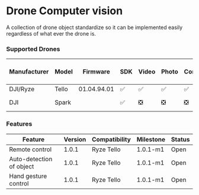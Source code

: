 # Drone Computer vision
A collection of drone object standardize so it can be implemented easily regardless of what ever the drone is.

### Supported Drones

| Manufacturer | Model | Firmware    | SDK                | Video                         | Photo                         | Control                       | Works with OpenCV             | Remarks      |
|--------------|-------|-------------|--------------------|-------------------------------|-------------------------------|-------------------------------|-------------------------------|--------------|
| DJI/Ryze     | Tello | 01.04.94.01 | :white_check_mark: | :white_check_mark:            | :white_check_mark:            | :white_check_mark:            | :white_check_mark:            |              |
| DJI          | Spark |             | :white_check_mark: | :negative_squared_cross_mark: | :negative_squared_cross_mark: | :negative_squared_cross_mark: | :negative_squared_cross_mark: | For planning |

### Features
| Feature                  | Version | Compatibility | Milestone | Status |
|--------------------------|---------|---------------|-----------|--------|
| Remote control           | 1.0.1   | Ryze Tello    | 1.0.1-m1  | Open   |
| Auto-detection of object | 1.0.1   | Ryze Tello    | 1.0.1-m1  | Open   |
| Hand gesture control     | 1.0.1   | Ryze Tello    | 1.0.1-m1  | Open   |